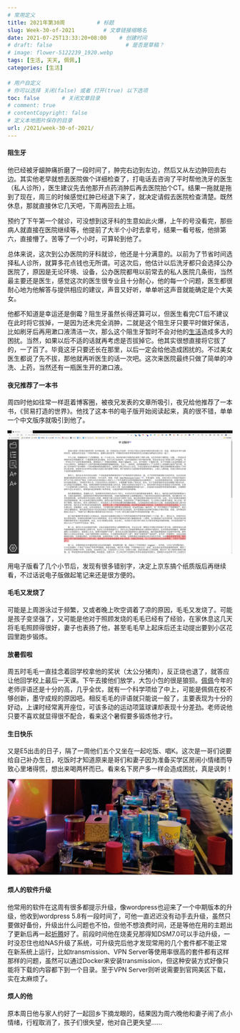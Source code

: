 ```yaml
---
# 常用定义
title: 2021年第30周          # 标题
slug: Week-30-of-2021         # 文章链接缩略名
date: 2021-07-25T13:33:20+08:00    # 创建时间
# draft: false                       # 是否是草稿？
# image: flower-5122239_1920.webp
tags: [生活, 天天, 佩佩,]
categories: [生活]

# 用户自定义
# 你可以选择 关闭(false) 或者 打开(true) 以下选项
toc: false       # 关闭文章目录
# comment: true
# contentCopyright: false
# 定义本地图片保存的目录
url: /2021/week-30-of-2021/
---
```


#### 阻生牙

他已经被牙龈肿痛折磨了一段时间了，肿完右边到左边，然后又从左边肿回去右边。其实他老早就想去医院做个详细检查了，打电话去咨询了平时帮他洗牙的医生（私人诊所），医生建议先去他那开点药消肿后再去医院拍个CT。结果一拖就是拖到了现在，周三的时候感觉红肿已经退下来了，就决定请假去医院检查清楚。既然休息，那就直接休它几天吧，下周再回去上班。

预约了下午第一个就诊，可没想到这牙科的生意如此火爆，上午的号没看完，那些病人就直接在医院继续等，他提前了大半个小时去拿号，结果一看号板，他排第六，直接懵了。苦等了一个小时，可算轮到他了。

总体来说，这次到公办医院的牙科就诊，他还是十分满意的。以前为了节省时间选择私人诊所，就算多花点钱也无所谓。可这次后，他估计以后洗牙都只会选择公办医院了，原因是无论环境、设备，公办医院都甩以前常去的私人医院几条街，当然最主要还是医生，感觉这次的医生很专业且十分耐心，他的每一个问题，医生都很耐心地为他解答与提供相应的建议，声音又好听，单单听这声音就能确定是个大美女。

他都不知道是幸运还是倒霉？阻生牙虽然长得还算可以，但医生看完CT后不建议在此时将它拔掉，一是因为还未完全消肿，二就是这个阻生牙只要平时做好保洁，比如刷牙后再用漱口液清洁一次，那么这个阻生牙暂时不会对他的[生活](生活.md)造成多大的困扰。当然，如果以后不适的话就再考虑是否拔掉它。他其实很想直接将它拔了的，一了百了。毕竟这牙只要还长在那里，以后一定会给他造成困扰的。不过美女医生都说了先不拔，那他就再听医生的话一次吧。这次来医院最终只做了简单的冲洗、上药，当然还有一瓶医生开的漱口液。

#### 夜兄推荐了一本书

周四时他如往常一样逛着博客圈，被夜兄发表的文章所吸引，夜兄给他推荐了一本书，《贸易打造的世界》。他找了这本书的电子版开始阅读起来，真的很不错，单单一个中文版序就吸引到他了。

![](post/laomai/2023/02/27/163fc36d7df875-1.webp)

用电子版看了几个小节后，发现有很多错别字，决定上京东搞个纸质版后再继续看，不过话说电子版做起笔记来还是很方便的。

#### 毛毛又发烧了

可能是上周游泳过于频繁，又或者晚上吹空调着了凉的原因，毛毛又发烧了。可能是孩子变坚强了，又可能是他对于照顾发烧的毛毛已经有了经验，在家休息这几天将毛毛照顾得很好，妻子也表扬了他，甚至毛毛早上起床后还主动提出要到小区花园里跑步锻炼。

#### 放暑假啦

周五时毛毛一直挂念着回学校拿他的奖状（太公分猪肉），反正烧也退了，就答应让他回学校上最后一天课。下午去接他们放学，大包小包的很是狼狈。[佩佩](tags/佩佩.md)今年的老师评语还是十分的高，几乎全优，就有一个科学项给了中上，可能是佩佩在校不够创新，墨守成规的原因吧。相反毛毛的评语就只能说一般了，主要表现为十分的好动，上课时经常离开座位，可该多动的运动项篮球课却表现十分差劲。老师说他只要不喜欢就显得很不配合，看来这个暑假要多锻炼他才行。

#### 生日快乐

又是E5出击的日子，隔了一周他们五个又坐在一起吃饭、唱K。这次是一哥们说要给自己补办生日，吃饭时才知道原来是哥们和妻子因为准备买学区房闹小情绪而导致心里堵得慌，想出来喝两杯而已。看来名下房产多一样会造成困扰，真是讽刺！

![](post/laomai/2023/02/27/163fc36d7e7a54-1.webp)

#### 烦人的软件升级

他常用的软件在这周有很多都提示升级，像wordpress也迎来了一个中期版本的升级，他收到wordpress 5.8有一段时间了，可他一直迟迟没有动手去升级，虽然只要做好备份，升级出什么问题也不怕，但他不想浪费时间，还是等他在用的主题出了更新后再一起[折腾](折腾.md)好了。前段时间他在烧麦兄那得知DSM7.0可以手动升级，一时没忍住也给NAS升级了系统，可升级完后他才发现常用的几个套件都不能正常在新系统上运行，比如transmission、VPN Server等使用率很高的套件都有这样那样的问题，虽然可以通过Docker来安装transmission，但这种安装方式好像只能将下载的内容都下到一个目录。至于VPN Server则听说需要到官网美区下载，实在太麻烦了。

#### 烦人的他

原本周日他与家人约好了一起回乡下摘龙眼的，结果因为周六晚他和妻子闹了点小情绪，行程取消了，孩子们很失望，他对自己更失望……
